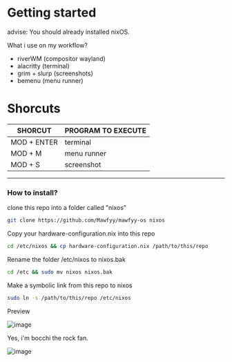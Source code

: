 # Getting started
advise: You should already installed nixOS.


What i use on my workflow?
- riverWM (compositor wayland)
- alacritty (terminal)
- grim + slurp (screenshots)
- bemenu (menu runner)

# Shorcuts

| SHORCUT  | PROGRAM TO EXECUTE |
| ------------- | ------------- |
| MOD + ENTER  | terminal  |
| MOD + M  | menu runner  |
| MOD + S  | screenshot  |

-----

### How to install?

clone this repo into a folder called "nixos"

```bash
git clone https://github.com/Mawfyy/mawfyy-os nixos
```

Copy your hardware-configuration.nix into this repo

```bash
cd /etc/nixos && cp hardware-configuration.nix /path/to/this/repo
```

Rename the folder /etc/nixos to nixos.bak

```bash
cd /etc && sudo mv nixos nixos.bak
```
Make a symbolic link from this repo to nixos

```bash
sudo ln -s /path/to/this/repo /etc/nixos
```

Preview

![image](https://github.com/Mawfyy/nixos-dotfiles/assets/94380448/9963ebb7-7dae-4094-bb41-6ecd18d8e3d9)

Yes, i'm bocchi the rock fan.

![image](https://github.com/Mawfyy/mawfyy-os/assets/94380448/66296ea1-6083-4022-a5ab-e485a6988b0d)


